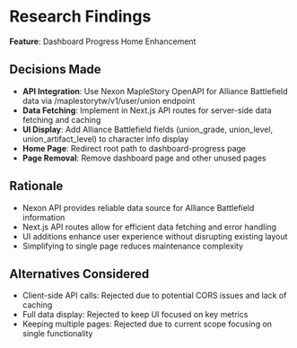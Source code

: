 # Research Findings

**Feature**: Dashboard Progress Home Enhancement

## Decisions Made

- **API Integration**: Use Nexon MapleStory OpenAPI for Alliance Battlefield data via /maplestorytw/v1/user/union endpoint
- **Data Fetching**: Implement in Next.js API routes for server-side data fetching and caching
- **UI Display**: Add Alliance Battlefield fields (union_grade, union_level, union_artifact_level) to character info display
- **Home Page**: Redirect root path to dashboard-progress page
- **Page Removal**: Remove dashboard page and other unused pages

## Rationale

- Nexon API provides reliable data source for Alliance Battlefield information
- Next.js API routes allow for efficient data fetching and error handling
- UI additions enhance user experience without disrupting existing layout
- Simplifying to single page reduces maintenance complexity

## Alternatives Considered

- Client-side API calls: Rejected due to potential CORS issues and lack of caching
- Full data display: Rejected to keep UI focused on key metrics
- Keeping multiple pages: Rejected due to current scope focusing on single functionality
